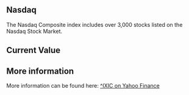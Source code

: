 ## Nasdaq

The Nasdaq Composite index includes over 3,000 stocks listed on the Nasdaq Stock Market.

## Current Value

<Value topic="finance/stock-exchange/index/IXIC" decimals="2" unit="points"/>

## More information

More information can be found here: [^IXIC on Yahoo Finance](https://finance.yahoo.com/quote/^IXIC/)

